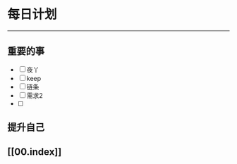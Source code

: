 
# 每日计划
---
## 重要的事

- [ ]    夜丫
- [ ]   keep
- [ ]  链条
- [ ] 需求2
- [ ] 



## 提升自己

  



## [[00.index]]










